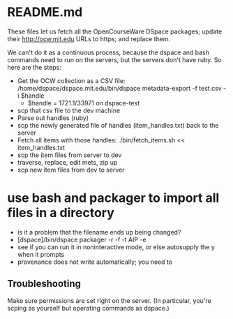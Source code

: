 # README.md

These files let us fetch all the OpenCourseWare DSpace packages; update their
http://ocw.mit.edu URLs to https; and replace them.

We can't do it as a continuous process, because the dspace and bash commands
need to run on the servers, but the servers don't have ruby. So here are the
steps:

* Get the OCW collection as a CSV file: /home/dspace/dspace.mit.edu/bin/dspace metadata-export -f test.csv -i $handle
  * $handle = 1721.1/33971 on dspace-test
* scp that csv file to the dev machine
* Parse out handles (ruby)
* scp the newly generated file of handles (item_handles.txt) back to the server
* Fetch all items with those handles: ./bin/fetch_items.sh << item_handles.txt
* scp the item files from server to dev
* traverse, replace, edit mets, zip up
* scp new item files from dev to server
# use bash and packager to import all files in a directory
  - is it a problem that the filename ends up being changed?
  - [dspace]/bin/dspace packager -r -f -t AIP -e <eperson> <AIP-file-path>
  - see if you can run it in noninteractive mode, or else autosupply the y<enter> when it prompts
  - provenance does not write automatically; you need to

## Troubleshooting

Make sure permissions are set right on the server. (In particular, you're scping as yourself but operating commands as dspace.)
